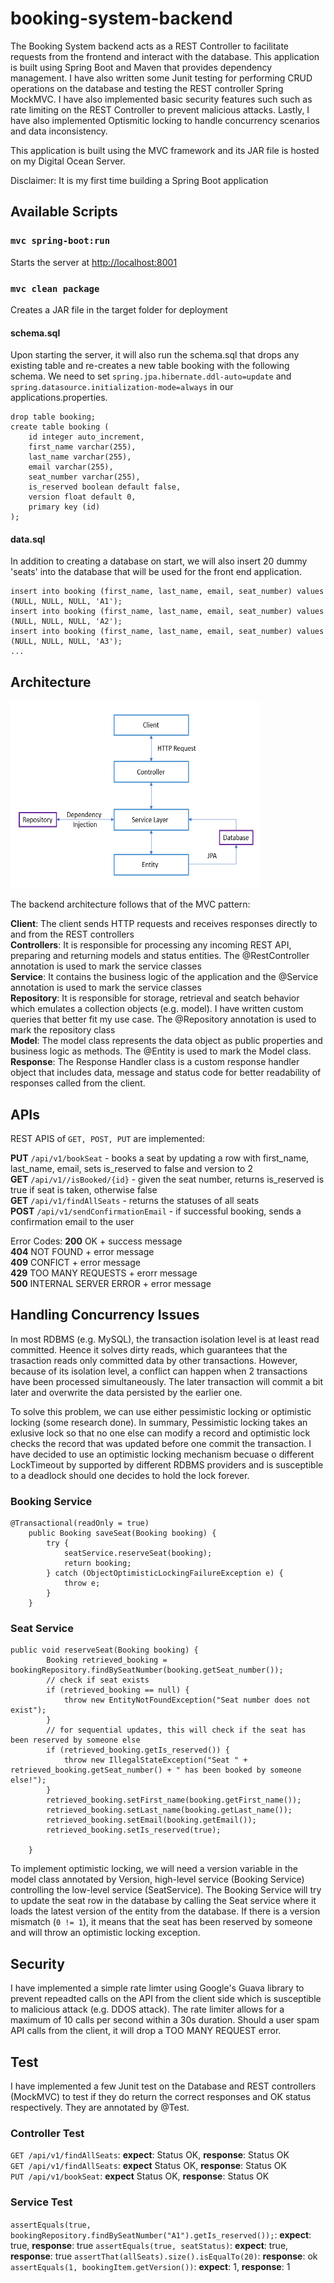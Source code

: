 # booking-system-backend

The Booking System backend acts as a REST Controller to facilitate requests from the frontend and interact with the database. This application is built using Spring Boot and Maven that provides dependency management. I have also written some Junit testing for performing CRUD operations on the database and testing the REST controller Spring MockMVC. I have also implemented basic security features such such as rate limiting on the REST Controller to prevent malicious attacks. Lastly, I have also implemented Optismitic locking to handle concurrency scenarios and data inconsistency. 

This application is built using the MVC framework and its JAR file is hosted on my Digital Ocean Server.

Disclaimer: It is my first time building a Spring Boot application

## Available Scripts

### `mvc spring-boot:run`

Starts the server at [http://localhost:8001](http://localhost:8001) 

### `mvc clean package`

Creates a JAR file in the target folder for deployment

#### schema.sql 

Upon starting the server, it will also run the schema.sql that drops any existing table and re-creates a new table booking with the following schema. We need to set ```spring.jpa.hibernate.ddl-auto=update``` and ```spring.datasource.initialization-mode=always``` in our applications.properties. 

```
drop table booking;
create table booking (
    id integer auto_increment,
    first_name varchar(255),
    last_name varchar(255),
    email varchar(255),
    seat_number varchar(255),
    is_reserved boolean default false,
    version float default 0,
    primary key (id)
);
```
#### data.sql 

In addition to creating a database on start, we will also insert 20 dummy 'seats' into the database that will be used for the front end application. 

```
insert into booking (first_name, last_name, email, seat_number) values (NULL, NULL, NULL, 'A1');
insert into booking (first_name, last_name, email, seat_number) values (NULL, NULL, NULL, 'A2');
insert into booking (first_name, last_name, email, seat_number) values (NULL, NULL, NULL, 'A3');
...
```

##  Architecture 

<img src="./screenshots/architecture backend.PNG" width="400" height="300">

The backend architecture follows that of the MVC pattern:

**Client**: The client sends HTTP requests and receives responses directly to and from the REST controllers   
**Controllers**: It is responsible for processing any incoming REST API, preparing and returning models and status entities. The @RestController annotation is used to mark the service classes  
**Service**: It contains the business logic of the application and the @Service annotation is used to mark the service classes  
**Repository**: It is responsible for storage, retrieval and seatch behavior which emulates a collection objects (e.g. model). I have written custom queries that better fit my use case. The @Repository annotation is used to mark the repository class  
**Model**: The model class represents the data object as public properties and business logic as methods. The @Entity is used to mark the Model class.  
**Response**: The Response Handler class is a custom response handler object that includes data, message and status code for better readability of responses called from the client.  

##  APIs

REST APIS of ```GET, POST, PUT``` are implemented: 

**PUT** ```/api/v1/bookSeat``` - books a seat by updating a row with first_name, last_name, email, sets is_reserved to false and version to 2   
**GET** ```/api/v1//isBooked/{id}``` - given the seat number, returns is_reserved is true if seat is taken, otherwise false  
**GET** ```/api/v1/findAllSeats``` - returns the statuses of all seats     
**POST** ```/api/v1/sendConfirmationEmail``` - if successful booking, sends a confirmation email to the user  

Error Codes: 
**200** OK + success message   
**404** NOT FOUND + error message   
**409** CONFICT + error message   
**429** TOO MANY REQUESTS + erorr message  
**500** INTERNAL SERVER ERROR + error message  

## Handling Concurrency Issues

In most RDBMS (e.g. MySQL), the transaction isolation level is at least read committed. Heence it solves dirty reads, which guarantees that the trasaction reads only committed data by other transactions. However, because of its isolation level, a conflict can happen when 2 transactions have been processed simultaneously. The later transaction will commit a bit later and overwrite the data persisted by the earlier one. 

To solve this problem, we can use either pessimistic locking or optimistic locking (some research done). In summary, Pessimistic locking takes an exlusive lock so that no one else can modify a record and optimistic lock checks the record that was updated before one commit the transaction. I have decided to use an optimistic locking mechanism becuase o different LockTimeout by supported by different RDBMS providers and is susceptible to a deadlock should one decides to hold the lock forever. 

### Booking Service
```
@Transactional(readOnly = true)
    public Booking saveSeat(Booking booking) {
        try {
            seatService.reserveSeat(booking);
            return booking;
        } catch (ObjectOptimisticLockingFailureException e) {
            throw e;
        }
    }
```

### Seat Service

```
public void reserveSeat(Booking booking) {
        Booking retrieved_booking = bookingRepository.findBySeatNumber(booking.getSeat_number());
        // check if seat exists
        if (retrieved_booking == null) {
            throw new EntityNotFoundException("Seat number does not exist");
        }
        // for sequential updates, this will check if the seat has been reserved by someone else
        if (retrieved_booking.getIs_reserved()) {
            throw new IllegalStateException("Seat " + retrieved_booking.getSeat_number() + " has been booked by someone else!");
        }
        retrieved_booking.setFirst_name(booking.getFirst_name());
        retrieved_booking.setLast_name(booking.getLast_name());
        retrieved_booking.setEmail(booking.getEmail());
        retrieved_booking.setIs_reserved(true);

    }
```

To implement optimistic locking, we will need a version variable in the model class annotated by Version, high-level service (Booking Service) controlling the low-level service (SeatService). The Booking Service will try to update the seat row in the database by calling the Seat service where it loads the latest version of the entity from the database. If there is a version mismatch (```0 != 1```), it means that the seat has been reserved by someone and will throw an optimistic locking exception. 

## Security

I have implemented a simple rate limter using Google's Guava library to prevent repeadted calls on the API from the client side which is susceptible to malicious attack (e.g. DDOS attack). The rate limiter allows for a maximum of 10 calls per second within a 30s duration. Should a user spam API calls from the client, it will drop a TOO MANY REQUEST error.


## Test

I have implemented a few Junit test on the Database and REST controllers (MockMVC) to test if they do return the correct responses and OK status respectively. They are annotated by @Test. 

### Controller Test

```GET /api/v1/findAllSeats```: **expect**: Status OK, **response**: Status OK   
```GET /api/v1/findAllSeats```: **expect** Status OK, **response**: Status OK   
```PUT /api/v1/bookSeat```: **expect** Status OK, **response**: Status OK  

### Service Test
```assertEquals(true, bookingRepository.findBySeatNumber("A1").getIs_reserved());```: **expect**: true, **response**: true
```assertEquals(true, seatStatus)```: **expect**: true, **response**: true
```assertThat(allSeats).size().isEqualTo(20)```: **response**: ok
```assertEquals(1, bookingItem.getVersion())```: **expect**: 1, **response**: 1

